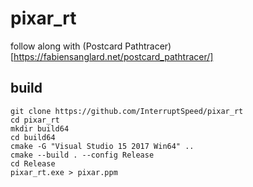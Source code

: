 # pixar_rt

follow along with (Postcard Pathtracer)[https://fabiensanglard.net/postcard_pathtracer/]

## build

```
git clone https://github.com/InterruptSpeed/pixar_rt
cd pixar_rt
mkdir build64
cd build64
cmake -G "Visual Studio 15 2017 Win64" ..
cmake --build . --config Release
cd Release
pixar_rt.exe > pixar.ppm
```
